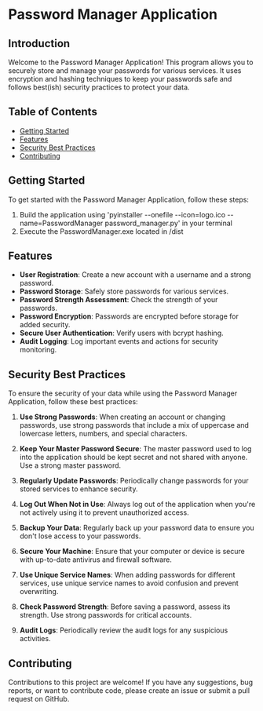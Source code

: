 # Password Manager Application

## Introduction

Welcome to the Password Manager Application! This program allows you to securely store and manage your passwords for various services. It uses encryption and hashing techniques to keep your passwords safe and follows best(ish) security practices to protect your data.

## Table of Contents

- [Getting Started](#getting-started)
- [Features](#features)
- [Security Best Practices](#security-best-practices)
- [Contributing](#contributing)

## Getting Started

To get started with the Password Manager Application, follow these steps:

1. Build the application using 'pyinstaller --onefile --icon=logo.ico --name=PasswordManager password_manager.py' in your terminal
2. Execute the PasswordManager.exe located in /dist

## Features

- **User Registration**: Create a new account with a username and a strong password.
- **Password Storage**: Safely store passwords for various services.
- **Password Strength Assessment**: Check the strength of your passwords.
- **Password Encryption**: Passwords are encrypted before storage for added security.
- **Secure User Authentication**: Verify users with bcrypt hashing.
- **Audit Logging**: Log important events and actions for security monitoring.

## Security Best Practices

To ensure the security of your data while using the Password Manager Application, follow these best practices:

1. **Use Strong Passwords**: When creating an account or changing passwords, use strong passwords that include a mix of uppercase and lowercase letters, numbers, and special characters.

2. **Keep Your Master Password Secure**: The master password used to log into the application should be kept secret and not shared with anyone. Use a strong master password.

3. **Regularly Update Passwords**: Periodically change passwords for your stored services to enhance security.

4. **Log Out When Not in Use**: Always log out of the application when you're not actively using it to prevent unauthorized access.

5. **Backup Your Data**: Regularly back up your password data to ensure you don't lose access to your passwords.

6. **Secure Your Machine**: Ensure that your computer or device is secure with up-to-date antivirus and firewall software.

7. **Use Unique Service Names**: When adding passwords for different services, use unique service names to avoid confusion and prevent overwriting.

8. **Check Password Strength**: Before saving a password, assess its strength. Use strong passwords for critical accounts.

9. **Audit Logs**: Periodically review the audit logs for any suspicious activities.

## Contributing

Contributions to this project are welcome! If you have any suggestions, bug reports, or want to contribute code, please create an issue or submit a pull request on GitHub.
